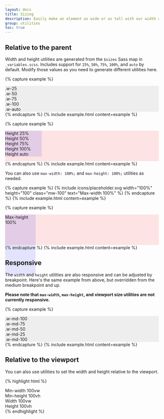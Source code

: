 ```yaml
---
layout: docs
title: Sizing
description: Easily make an element as wide or as tall with our width and height utilities.
group: utilities
toc: true
---
```


## Relative to the parent

Width and height utilities are generated from the `$sizes` Sass map in `_variables.scss`. Includes support for `25%`, `50%`, `75%`, `100%`, and `auto` by default. Modify those values as you need to generate different utilities here.

{% capture example %}
<div class="w-25 p-3 mb-1" style="background-color: #eee;">.w-25</div>
<div class="w-50 p-3 mb-1" style="background-color: #eee;">.w-50</div>
<div class="w-75 p-3 mb-1" style="background-color: #eee;">.w-75</div>
<div class="w-100 p-3 mb-1" style="background-color: #eee;">.w-100</div>
<div class="w-auto p-3" style="background-color: #eee;">.w-auto</div>
{% endcapture %}
{% include example.html content=example %}

{% capture example %}
<div style="height: 100px; background-color: rgba(255,0,0,0.1);">
  <div class="h-25 d-inline-block" style="width: 120px; background-color: rgba(0,0,255,.1)">Height 25%</div>
  <div class="h-50 d-inline-block" style="width: 120px; background-color: rgba(0,0,255,.1)">Height 50%</div>
  <div class="h-75 d-inline-block" style="width: 120px; background-color: rgba(0,0,255,.1)">Height 75%</div>
  <div class="h-100 d-inline-block" style="width: 120px; background-color: rgba(0,0,255,.1)">Height 100%</div>
  <div class="h-auto d-inline-block" style="width: 120px; background-color: rgba(0,0,255,.1)">Height auto</div>
</div>
{% endcapture %}
{% include example.html content=example %}

You can also use `max-width: 100%;` and `max-height: 100%;` utilities as needed.

{% capture example %}
{% include icons/placeholder.svg width="100%" height="100" class="mw-100" text="Max-width 100%" %}
{% endcapture %}
{% include example.html content=example %}

{% capture example %}
<div style="height: 100px; background-color: rgba(255,0,0,0.1);">
  <div class="mh-100" style="width: 100px; height: 200px; background-color: rgba(0,0,255,0.1);">Max-height 100%</div>
</div>
{% endcapture %}
{% include example.html content=example %}

## Responsive

The `width` and `height` utilities are also responsive and can be adjusted by breakpoint. Here's the same example from above, but overridden from the medium breakpoint and up.

**Please note that `max-width`, `max-height`, and viewport size utilities are not currently responsive.**

{% capture example %}
<div class="w-25 w-md-100 p-3 mb-1" style="background-color: #eee;">.w-md-100</div>
<div class="w-50 w-md-75 p-3 mb-1" style="background-color: #eee;">.w-md-75</div>
<div class="w-75 w-md-50 p-3 mb-1" style="background-color: #eee;">.w-md-50</div>
<div class="w-100 w-md-25 p-3 mb-1" style="background-color: #eee;">.w-md-25</div>
<div class="w-auto w-md-100 p-3" style="background-color: #eee;">.w-md-100</div>
{% endcapture %}
{% include example.html content=example %}

## Relative to the viewport

You can also use utilities to set the width and height relative to the viewport.

{% highlight html %}
<div class="min-vw-100">Min-width 100vw</div>
<div class="min-vh-100">Min-height 100vh</div>
<div class="vw-100">Width 100vw</div>
<div class="vh-100">Height 100vh</div>
{% endhighlight %}
